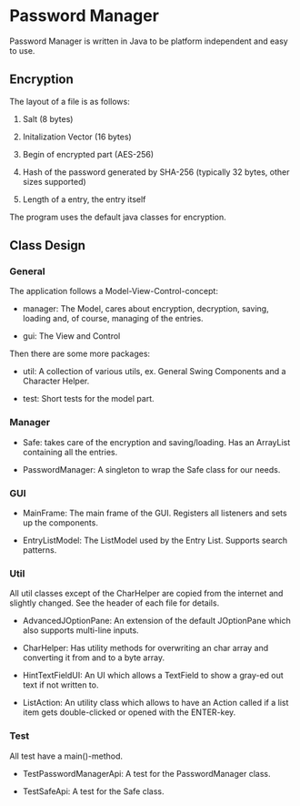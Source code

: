 # Password Manager

Password Manager is written in Java to be platform independent and easy 
to use.

## Encryption

The layout of a file is as follows:

1. Salt (8 bytes)

2. Initalization Vector (16 bytes)

3. Begin of encrypted part (AES-256)

4. Hash of the password generated by SHA-256 (typically 32 bytes, other sizes supported)

5. Length of a entry, the entry itself

The program uses the default java classes for encryption.

## Class Design

### General

The application follows a Model-View-Control-concept:

- manager: The Model, cares about encryption, decryption, saving, loading and, 
of course, managing of the entries.

- gui: The View and Control

Then there are some more packages:

- util: A collection of various utils, ex. General Swing Components and 
a Character Helper.

- test: Short tests for the model part.

### Manager

- Safe: takes care of the encryption and saving/loading. Has an ArrayList
containing all the entries.

- PasswordManager: A singleton to wrap the Safe class for our needs.

### GUI

- MainFrame: The main frame of the GUI. Registers all listeners and sets up the 
components.

- EntryListModel: The ListModel used by the Entry List. Supports search patterns.

### Util

All util classes except of the CharHelper are copied from the internet and 
slightly changed. See the header of each file for details.

- AdvancedJOptionPane: An extension of the default JOptionPane which also
supports multi-line inputs.

- CharHelper: Has utility methods for overwriting an char array and converting
it from and to a byte array.

- HintTextFieldUI: An UI which allows a TextField to show a gray-ed out text 
if not written to.

- ListAction: An utility class which allows to have an Action called if a list 
item gets double-clicked or opened with the ENTER-key.

### Test

All test have a main()-method.

- TestPasswordManagerApi: A test for the PasswordManager class.

- TestSafeApi: A test for the Safe class.
